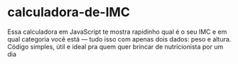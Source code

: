 # calculadora-de-IMC
Essa calculadora em JavaScript te mostra rapidinho qual é o seu IMC e em qual categoria você está — tudo isso com apenas dois dados: peso e altura. Código simples, útil e ideal pra quem quer brincar de nutricionista por um dia 
